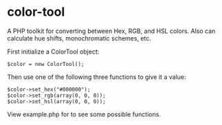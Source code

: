 color-tool
==========

A PHP toolkit for converting between Hex, RGB, and HSL colors. Also can calculate hue shifts, monochromatic schemes, etc.

First initialize a ColorTool object:

	$color = new ColorTool();

Then use one of the following three functions to give it a value:

	$color->set_hex("#000000");
	$color->set_rgb(array(0, 0, 0));
	$color->set_hsl(array(0, 0, 0));

View example.php for to see some possible functions.